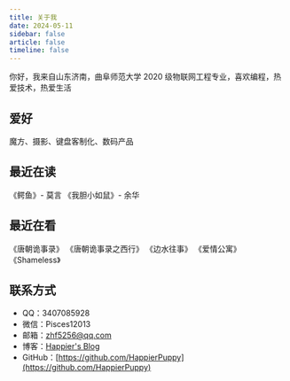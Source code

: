 ```yaml
---
title: 关于我
date: 2024-05-11
sidebar: false
article: false
timeline: false
---
```


你好，我来自山东济南，曲阜师范大学 2020 级物联网工程专业，喜欢编程，热爱技术，热爱生活

## 爱好

魔方、摄影、键盘客制化、数码产品

## 最近在读

《鳄鱼》- 莫言
《我胆小如鼠》- 余华

## 最近在看

《唐朝诡事录》
《唐朝诡事录之西行》
《边水往事》
《爱情公寓》
《Shameless》

## 联系方式

- QQ：3407085928
- 微信：Pisces12013
- 邮箱：[zhf5256@qq.com](mailto:zhf5256@qq.com)
- 博客：[Happier's Blog](https://blog.azhf8.top/)
- GitHub：[https://github.com/HappierPuppy](https://github.com/HappierPuppy)
